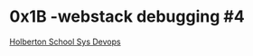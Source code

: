 # 0x1B -webstack debugging #4

[Holberton School Sys Devops](https://github.com/Jilroge7/holberton-system_engineering-devops.git)

